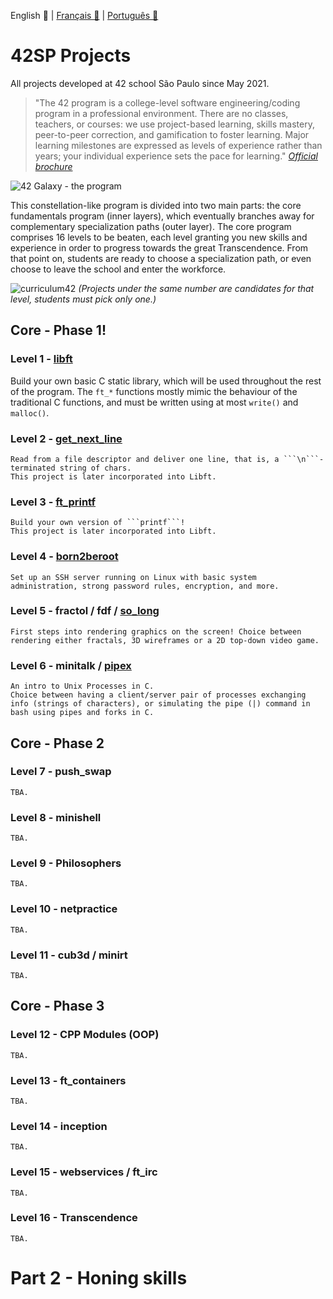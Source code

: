 English 💂 | [Français 🥐](https://github.com/rodsmade/Projets_42_SP/blob/main/README_fr.md) | [Português 🌵](https://github.com/rodsmade/Projets_42_SP/blob/main/README_ptbr.md)

# 42SP Projects
All projects developed at 42 school São Paulo since May 2021.

> "The 42 program is a college-level software engineering/coding program in a professional environment. There are no classes, teachers, or courses: we use project-based learning, skills mastery, peer-to-peer correction, and gamification to foster learning. Major learning milestones are expressed as levels of experience rather than years; your individual experience sets the pace for learning."
_[Official brochure](https://www.42.us.org/wp-content/uploads/2020/01/42-Booklet-Spring-2020.pdf)_


![42 Galaxy - the program](https://user-images.githubusercontent.com/49699403/143270052-c0215136-3d13-480c-944b-94a6d36d2ee2.png)

This constellation-like program is divided into two main parts: the core fundamentals program (inner layers), which eventually branches away for complementary specialization paths (outer layer). The core program comprises 16 levels to be beaten, each level granting you new skills and experience in order to progress towards the great Transcendence. From that point on, students are ready to choose a specialization path, or even choose to leave the school and enter the workforce.

![curriculum42](https://user-images.githubusercontent.com/49699403/146021410-fdd95ceb-d3ce-436c-ba6f-c836d0d1a922.png)
_(Projects under the same number are candidates for that level, students must pick only one.)_

## Core - Phase 1!


### Level 1 - **[libft](https://github.com/rodsmade/Projets_42_SP/tree/main/1_libft)**
Build your own basic C static library, which will be used throughout the rest of the program. The ```ft_*``` functions mostly mimic the behaviour of the traditional C functions, and must be written using at most ```write()``` and ```malloc()```.

### Level 2 - **[get_next_line](https://github.com/rodsmade/Projets_42_SP/tree/main/2_get_next_line)**
	Read from a file descriptor and deliver one line, that is, a ```\n```-terminated string of chars.
	This project is later incorporated into Libft.

### Level 3 - **[ft_printf](https://github.com/rodsmade/Projets_42_SP/tree/main/3_printf)**
	Build your own version of ```printf```!
	This project is later incorporated into Libft.

### Level 4 - **[born2beroot](https://github.com/rodsmade/Projets_42_SP/tree/main/4_born2beroot)**
	Set up an SSH server running on Linux with basic system administration, strong password rules, encryption, and more.

### Level 5 - **fractol / fdf / [so_long](https://github.com/rodsmade/Projets_42_SP/tree/main/5_so_long)**
	First steps into rendering graphics on the screen! Choice between rendering either fractals, 3D wireframes or a 2D top-down video game.

### Level 6 - **minitalk / [pipex](https://github.com/rodsmade/Projets_42_SP/tree/main/6_pipex)**
	An intro to Unix Processes in C.
	Choice between having a client/server pair of processes exchanging info (strings of characters), or simulating the pipe (|) command in bash using pipes and forks in C.

## Core - Phase 2
### Level 7 - **push_swap**
	TBA.

### Level 8 - **minishell**
	TBA.

### Level 9 - **Philosophers**
	TBA.

### Level 10 - **netpractice**
	TBA.

### Level 11 - **cub3d / minirt**
	TBA.

## Core - Phase 3
### Level 12 - **CPP Modules (OOP)**
	TBA.

### Level 13 - **ft_containers**
	TBA.

### Level 14 - **inception**
	TBA.

### Level 15 - **webservices / ft_irc**
	TBA.

### Level 16 - **Transcendence**
	TBA.

# Part 2 - Honing skills

